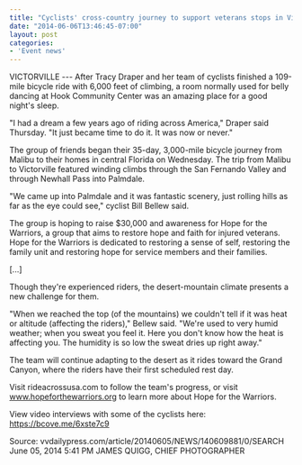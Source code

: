 ```yaml
---
title: "Cyclists' cross-country journey to support veterans stops in Victorville"
date: "2014-06-06T13:46:45-07:00"
layout: post
categories:
- 'Event news'
---
```


VICTORVILLE --- After Tracy Draper and her team of cyclists finished a 109-mile bicycle ride with 6,000 feet of climbing, a room normally used for belly dancing at Hook Community Center was an amazing place for a good night's sleep.

"I had a dream a few years ago of riding across America," Draper said Thursday. "It just became time to do it. It was now or never."

The group of friends began their 35-day, 3,000-mile bicycle journey from Malibu to their homes in central Florida on Wednesday. The trip from Malibu to Victorville featured winding climbs through the San Fernando Valley and through Newhall Pass into Palmdale.

"We came up into Palmdale and it was fantastic scenery, just rolling hills as far as the eye could see," cyclist Bill Bellew said.

The group is hoping to raise $30,000 and awareness for Hope for the Warriors, a group that aims to restore hope and faith for injured veterans. Hope for the Warriors is dedicated to restoring a sense of self, restoring the family unit and restoring hope for service members and their families.

\[...\]

Though they're experienced riders, the desert-mountain climate presents a new challenge for them.

"When we reached the top (of the mountains) we couldn't tell if it was heat or altitude (affecting the riders)," Bellew said. "We're used to very humid weather; when you sweat you feel it. Here you don't know how the heat is affecting you. The humidity is so low the sweat dries up right away."

The team will continue adapting to the desert as it rides toward the Grand Canyon, where the riders have their first scheduled rest day.

Visit rideacrossusa.com to follow the team's progress, or visit www.hopeforthewarriors.org to learn more about Hope for the Warriors.

View video interviews with some of the cyclists here: https://bcove.me/6xste7c9

Source: vvdailypress.com/article/20140605/NEWS/140609881/0/SEARCH
June 05, 2014 5:41 PM
JAMES QUIGG, CHIEF PHOTOGRAPHER